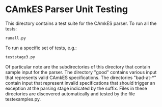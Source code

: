 <!--
  Copyright 2017, Data61
  Commonwealth Scientific and Industrial Research Organisation (CSIRO)
  ABN 41 687 119 230.

  This software may be distributed and modified according to the terms of
  the BSD 2-Clause license. Note that NO WARRANTY is provided.
  See "LICENSE_BSD2.txt" for details.

  @TAG(DATA61_BSD)
-->

# CAmkES Parser Unit Testing

This directory contains a test suite for the CAmkES parser. To run all the
tests:

```bash
runall.py
```

To run a specific set of tests, e.g.:

```bash
teststage3.py
```

Of particular note are the subdirectories of this directory that contain sample
input for the parser. The directory "good" contains various input that
represents valid CAmkES specifications. The directories "bad-at-*" contain
input that represent invalid specifications that should trigger an exception at
the parsing stage indicated by the suffix. Files in these directories are
discovered automatically and tested by the file testexamples.py.
